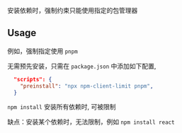 

安装依赖时，强制约束只能使用指定的包管理器

## Usage
例如，强制指定使用 `pnpm`

无需预先安装，只需在 `package.json` 中添加如下配置, 
```json
  "scripts": {
    "preinstall": "npx npm-client-limit pnpm",
  }
```

`npm install` 安装所有依赖时, 可被限制

缺点：安装某个依赖时，无法限制，例如 `npm install react`
